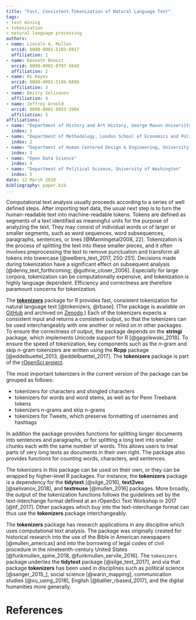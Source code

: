 ```yaml
---
title: "Fast, Consistent Tokenization of Natural Language Text"
tags:
- text mining
- tokenization
- natural language processing
authors:
- name: Lincoln A. Mullen
  orcid: 0000-0001-5103-6917
  affiliation: 1
- name: Kenneth Benoit
  orcid: 0000-0002-0797-564X
  affiliation: 2
- name: Os Keyes
  orcid: 0000-0001-5196-609X
  affiliation: 3
- name: Dmitry Selivanov
  affiliation: 4
- name: Jeffrey Arnold
  orcid: 0000-0001-9953-3904
  affiliation: 5
affiliations: 
- name: "Department of History and Art History, George Mason University"
  index: 1
- name: "Department of Methodology, London School of Economics and Political Science"
  index: 2
- name: "Department of Human Centered Design & Engineering, University of Washington"
  index: 3
- name: "Open Data Science"
  index: 4
- name: "Department of Political Science, University of Washington"
  index: 5
date: 12 March 2018
bibliography: paper.bib
...
```


Computational text analysis usually proceeds according to a series of well 
defined steps. After importing text data, the usual next step is to turn the 
human-readable text into machine-readable tokens. Tokens are defined as 
segments of a text identified as meaningful units for the purpose of analyzing 
the text. They may consist of individual words or of larger or smaller 
segments, such as word sequences, word subsequences, paragraphs, sentences, or 
lines [@Manningetal2008, 22]. Tokenization is the process of splitting the text 
into these smaller pieces, and it often involves preprocessing the text to 
remove punctuation and transform all tokens into lowercase [@welbers_text_2017, 
250-251]. Decisions made during tokenization have a significant effect on 
subsequent analysis [@denny_text_forthcoming; @guthrie_closer_2006]. Especially 
for large corpora, tokenization can be computationally expensive, and 
tokenization is highly language dependent.  Efficiency and correctness are 
therefore paramount concerns for tokenization.

The [**tokenizers**](http://lincolnmullen.com/software/tokenizers/) package for 
R provides fast, consistent tokenization for natural language text 
[@tokenizers, @rbase]. (The package is available on 
[GitHub](https://github.com/ropensci/tokenizers) and archived on 
[Zenodo](https://doi.org/10.5281/zenodo.1205017).) Each of the tokenizers 
expects a consistent input and returns a consistent output, so that the 
tokenizers can be used interchangeably with one another or relied on in other 
packages. To ensure the correctness of output, the package depends on the 
**stringi** package, which implements Unicode support for R [@gagolewski_2018]. To ensure the speed of tokenization, key components such as 
the _n_-gram and skip _n_-gram tokenizers are written using the **Rcpp** 
package [@eddelbuettel_2013, @eddelbuettel_2017]. The **tokenizers** package 
is part of the [rOpenSci project](https://ropensci.org/).

The most important tokenizers in the current version of the package can be 
grouped as follows:

- tokenizers for characters and shingled characters
- tokenizers for words and word stems, as well as for Penn Treebank tokens 
- tokenizers n-grams and skip n-grams
- tokenizers for Tweets, which preserve formatting of usernames and hashtags

In addition the package provides functions for splitting longer documents into 
sentences and paragraphs, or for splitting a long text into smaller chunks each 
with the same number of words. This allows users to treat parts of very long 
texts as documents in their own right. The package also provides functions for 
counting words, characters, and sentences.

The tokenizers in this package can be used on their own, or they can be wrapped 
by higher-level R packages. For instance, the **tokenizers** package is a 
dependency for the **tidytext** [@silge_2016], **text2vec** [@selivanov_2018], 
and **textreuse** [@mullen_2016] packages. More broadly, the output of the 
tokenization functions follows the guidelines set by the text-interchange 
format  defined at an rOpenSci Text Workshop in 2017 [@tif_2017]. Other 
packages which buy into the text-interchange format can thus use the 
**tokenizers** package interchangeably.

The **tokenizers** package has research applications in any discipline which 
uses computational text analysis. The package was originally created for  historical research into the use of the Bible in American newspapers 
[@mullen_americas] and into the borrowing of legal codes of civil procedure in 
the nineteenth-century United States [@funkmullen_spine_2018, 
@funkmullen_servile_2016]. The `tokenizers` package underlies the **tidytext** 
package [@silge_text_2017], and via that package **tokenizers** has been used 
in disciplines such as political science [@sanger_2015_], social science 
[@warin_mapping], communication studies [@xu_using_2018], English 
[@ballier_rbased_2017], and the digital humanities more generally.

# References
